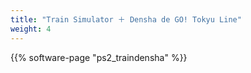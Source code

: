 ```yaml
---
title: "Train Simulator ＋ Densha de GO! Tokyu Line"
weight: 4
---
```


{{% software-page "ps2_traindensha" %}}
